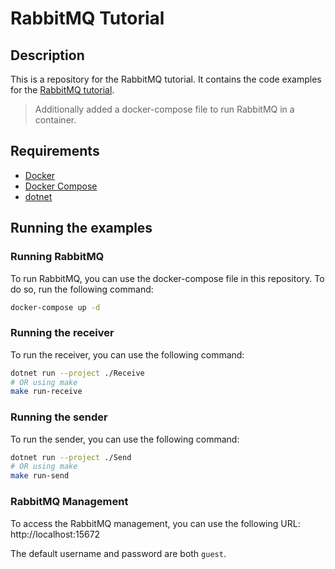 # RabbitMQ Tutorial

## Description

This is a repository for the RabbitMQ tutorial. It contains the code examples for the [RabbitMQ tutorial](https://www.rabbitmq.com/getstarted.html).

> Additionally added a docker-compose file to run RabbitMQ in a container.

## Requirements

- [Docker](https://www.docker.com/)
- [Docker Compose](https://docs.docker.com/compose/)
- [dotnet](https://dotnet.microsoft.com/download)

## Running the examples

### Running RabbitMQ

To run RabbitMQ, you can use the docker-compose file in this repository. To do so, run the following command:

```bash
docker-compose up -d
```

### Running the receiver

To run the receiver, you can use the following command:

```bash
dotnet run --project ./Receive
# OR using make
make run-receive
```

### Running the sender

To run the sender, you can use the following command:

```bash
dotnet run --project ./Send
# OR using make
make run-send
```
### RabbitMQ Management

To access the RabbitMQ management, you can use the following URL: http://localhost:15672

The default username and password are both `guest`.
